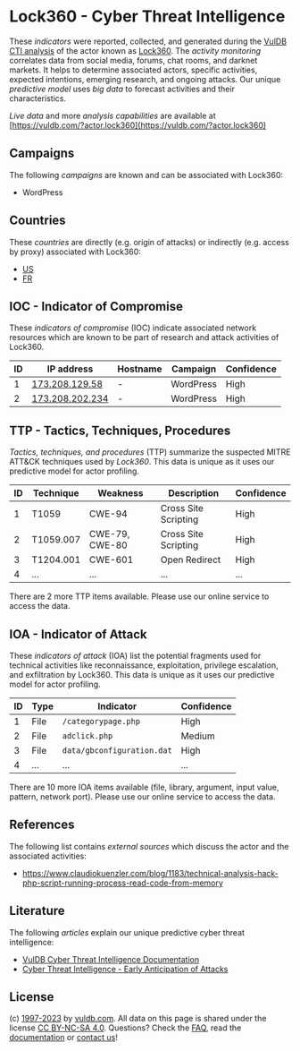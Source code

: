 # Lock360 - Cyber Threat Intelligence

These _indicators_ were reported, collected, and generated during the [VulDB CTI analysis](https://vuldb.com/?kb.cti) of the actor known as [Lock360](https://vuldb.com/?actor.lock360). The _activity monitoring_ correlates data from social media, forums, chat rooms, and darknet markets. It helps to determine associated actors, specific activities, expected intentions, emerging research, and ongoing attacks. Our unique _predictive model_ uses _big data_ to forecast activities and their characteristics.

_Live data_ and more _analysis capabilities_ are available at [https://vuldb.com/?actor.lock360](https://vuldb.com/?actor.lock360)

## Campaigns

The following _campaigns_ are known and can be associated with Lock360:

* WordPress

## Countries

These _countries_ are directly (e.g. origin of attacks) or indirectly (e.g. access by proxy) associated with Lock360:

* [US](https://vuldb.com/?country.us)
* [FR](https://vuldb.com/?country.fr)

## IOC - Indicator of Compromise

These _indicators of compromise_ (IOC) indicate associated network resources which are known to be part of research and attack activities of Lock360.

ID | IP address | Hostname | Campaign | Confidence
-- | ---------- | -------- | -------- | ----------
1 | [173.208.129.58](https://vuldb.com/?ip.173.208.129.58) | - | WordPress | High
2 | [173.208.202.234](https://vuldb.com/?ip.173.208.202.234) | - | WordPress | High

## TTP - Tactics, Techniques, Procedures

_Tactics, techniques, and procedures_ (TTP) summarize the suspected MITRE ATT&CK techniques used by _Lock360_. This data is unique as it uses our predictive model for actor profiling.

ID | Technique | Weakness | Description | Confidence
-- | --------- | -------- | ----------- | ----------
1 | T1059 | CWE-94 | Cross Site Scripting | High
2 | T1059.007 | CWE-79, CWE-80 | Cross Site Scripting | High
3 | T1204.001 | CWE-601 | Open Redirect | High
4 | ... | ... | ... | ...

There are 2 more TTP items available. Please use our online service to access the data.

## IOA - Indicator of Attack

These _indicators of attack_ (IOA) list the potential fragments used for technical activities like reconnaissance, exploitation, privilege escalation, and exfiltration by Lock360. This data is unique as it uses our predictive model for actor profiling.

ID | Type | Indicator | Confidence
-- | ---- | --------- | ----------
1 | File | `/categorypage.php` | High
2 | File | `adclick.php` | Medium
3 | File | `data/gbconfiguration.dat` | High
4 | ... | ... | ...

There are 10 more IOA items available (file, library, argument, input value, pattern, network port). Please use our online service to access the data.

## References

The following list contains _external sources_ which discuss the actor and the associated activities:

* https://www.claudiokuenzler.com/blog/1183/technical-analysis-hack-php-script-running-process-read-code-from-memory

## Literature

The following _articles_ explain our unique predictive cyber threat intelligence:

* [VulDB Cyber Threat Intelligence Documentation](https://vuldb.com/?kb.cti)
* [Cyber Threat Intelligence - Early Anticipation of Attacks](https://www.scip.ch/en/?labs.20201022)

## License

(c) [1997-2023](https://vuldb.com/?kb.changelog) by [vuldb.com](https://vuldb.com/?kb.about). All data on this page is shared under the license [CC BY-NC-SA 4.0](https://creativecommons.org/licenses/by-nc-sa/4.0/). Questions? Check the [FAQ](https://vuldb.com/?kb.faq), read the [documentation](https://vuldb.com/?kb) or [contact us](https://vuldb.com/?contact)!
